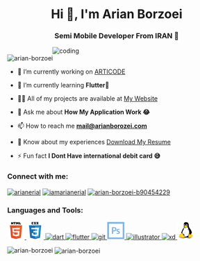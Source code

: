 <h1 align="center">Hi 👋, I'm Arian Borzoei</h1>
<h3 align="center">Semi Mobile Developer From IRAN 📌</h3>

<img align="right" alt="coding" width="400" style="" src="https://www.google.com/url?sa=i&url=https%3A%2F%2Fwww.pinterest.com%2Fpin%2F567523990538356835%2F&psig=AOvVaw0-1VBSxO5w98QU5a_D0vxK&ust=1698074702271000&source=images&cd=vfe&ved=0CBEQjRxqFwoTCOjLjK_7iYIDFQAAAAAdAAAAABAE">

<p align="left"> <img src="https://komarev.com/ghpvc/?username=arian-borzoei&label=Profile%20views&color=0e75b6&style=flat" alt="arian-borzoei" /> </p>

- 🔭 I’m currently working on [ARTICODE](https://articode.ir)

- 🌱 I’m currently learning **Flutter📱**

- 👨‍💻 All of my projects are available at [My Website](https://arianborzoei.com)

- 💬 Ask me about **How My Application Work 😂**

- 📫 How to reach me **mail@arianborozei.com**

- 📄 Know about my experiences [Download My Resume](https://arianborzoei.com/get-resume)

- ⚡ Fun fact **I Dont Have international debit card 😅**

<h3 align="left">Connect with me:</h3>
<p align="left">
<a href="https://instagram.com/arianerial" target="blank"><img align="center" src="https://raw.githubusercontent.com/rahuldkjain/github-profile-readme-generator/master/src/images/icons/Social/instagram.svg" alt="arianerial" height="30" width="40" /></a> <a href="https://www.youtube.com/c/iamarianerial" target="blank"><img align="center" src="https://raw.githubusercontent.com/rahuldkjain/github-profile-readme-generator/master/src/images/icons/Social/youtube.svg" alt="iamarianerial" height="30" width="40" /></a> <a href="https://linkedin.com/in/arian-borzoei-b90454229" target="blank"><img align="center" src="https://raw.githubusercontent.com/rahuldkjain/github-profile-readme-generator/master/src/images/icons/Social/linked-in-alt.svg" alt="arian-borzoei-b90454229" height="30" width="40" /></a> </p>

<h3 align="left">Languages and Tools:</h3>
<p align="left">

<a href="https://www.w3.org/html/" target="_blank" rel="noreferrer"> <img src="https://raw.githubusercontent.com/devicons/devicon/master/icons/html5/html5-original-wordmark.svg" alt="html5" width="40" height="40"/> </a> <a href="https://www.w3schools.com/css/" target="_blank" rel="noreferrer"> <img src="https://raw.githubusercontent.com/devicons/devicon/master/icons/css3/css3-original-wordmark.svg" alt="css3" width="40" height="40"/> </a> <a href="https://dart.dev" target="_blank" rel="noreferrer"> <img src="https://www.vectorlogo.zone/logos/dartlang/dartlang-icon.svg" alt="dart" width="40" height="40"/> </a> <a href="https://flutter.dev" target="_blank" rel="noreferrer"> <img src="https://www.vectorlogo.zone/logos/flutterio/flutterio-icon.svg" alt="flutter" width="40" height="40"/> </a> <a href="https://git-scm.com/" target="_blank" rel="noreferrer"> <img src="https://www.vectorlogo.zone/logos/git-scm/git-scm-icon.svg" alt="git" width="40" height="40"/> </a> <a href="https://www.photoshop.com/en" target="_blank" rel="noreferrer"> <img src="https://raw.githubusercontent.com/devicons/devicon/master/icons/photoshop/photoshop-line.svg" alt="photoshop" width="40" height="40"/> </a> <a href="https://www.adobe.com/in/products/illustrator.html" target="_blank" rel="noreferrer"> <img src="https://www.vectorlogo.zone/logos/adobe_illustrator/adobe_illustrator-icon.svg" alt="illustrator" width="40" height="40"/> </a> <a href="https://www.adobe.com/products/xd.html" target="_blank" rel="noreferrer"> <img src="https://cdn.worldvectorlogo.com/logos/adobe-xd.svg" alt="xd" width="40" height="40"/> </a> <a href="https://www.linux.org/" target="_blank" rel="noreferrer"> <img src="https://raw.githubusercontent.com/devicons/devicon/master/icons/linux/linux-original.svg" alt="linux" width="40" height="40"/> </a> </p>

<p><img align="left" src="https://github-readme-stats.vercel.app/api/top-langs?username=arian-borzoei&show_icons=true&locale=en&layout=compact" alt="arian-borzoei" /></p>

<p>&nbsp;<img align="center" src="https://github-readme-stats.vercel.app/api?username=arian-borzoei&show_icons=true&locale=en" alt="arian-borzoei" /></p>

<!-- <p><img align="center" src="https://github-readme-streak-stats.herokuapp.com/?user=arian-borzoei&" alt="arian-borzoei" /></p> -->
